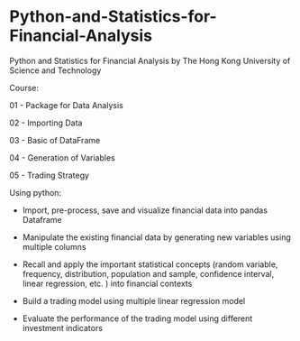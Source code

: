 # Python-and-Statistics-for-Financial-Analysis

Python and Statistics for Financial Analysis 
by The Hong Kong University of Science and Technology



Course:


01 - Package for Data Analysis

02 - Importing Data

03 - Basic of DataFrame

04 - Generation of Variables

05 - Trading Strategy



Using python:

- Import, pre-process, save and visualize financial data into pandas Dataframe

- Manipulate the existing financial data by generating new variables using multiple columns

- Recall and apply the important statistical concepts (random variable, frequency, distribution, population and sample, confidence interval, linear regression, etc. ) into financial contexts

- Build a trading model using multiple linear regression model 

- Evaluate the performance of the trading model using different investment indicators
